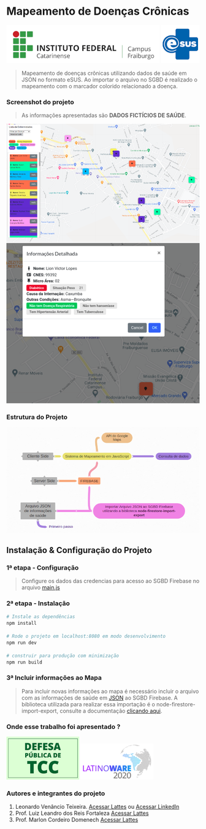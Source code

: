 # Mapeamento de Doenças Crônicas
![](src/assets/img/Logo_IFC.png) ![](src/assets/img/esusP.png) 
> Mapeamento de doenças crônicas utilizando dados de saúde em JSON no formato eSUS. Ao importar o arquivo no SGBD é realizado o mapeamento com o marcador colorido relacionado a doença. 
### Screenshot do projeto
> As informações apresentadas são **DADOS FICTÍCIOS DE SAÚDE**.

![](src/assets/img/mapeamento.png)![](src/assets/img/modalInfo.png) 
### Estrutura do Projeto
![](src/assets/img/base_sistema.png)


## Instalação & Configuração do Projeto

### 1ª etapa - Configuração
> Configure os dados das credencias para acesso ao SGBD Firebase no arquivo [main.js](src/main.js)


### 2ª etapa - Instalação

``` bash
# Instale as dependências
npm install

# Rode o projeto em localhost:8080 em modo desenvolvimento
npm run dev

# construir para produção com minimização
npm run build

```
### 3ª Incluir informações ao Mapa
> Para incluir novas informações ao mapa é necessário incluir o arquivo com as informações de saúde em [JSON](src/assets/dadosSaude/98693.json) ao SGBD Firebase. A biblioteca utilizada para realizar essa importação é o node-firestore-import-export, consulte a documentação [clicando aqui](https://www.npmjs.com/package/node-firestore-import-export). 
### Onde esse trabalho foi apresentado ?
![](src/assets/img/tcc.png) ![](src/assets/img/latinoWare.png) 
### Autores e integrantes do projeto
1. Leonardo Venâncio Teixeira. [Acessar Lattes](http://lattes.cnpq.br/0437092313796879) ou [Acessar Linkedln](https://www.linkedin.com/in/leonardo-teixeira-110130105/)
2. Prof. Luiz Leandro dos Reis Fortaleza [Acessar Lattes](http://lattes.cnpq.br/0374659622170312)
3. Prof. Marlon Cordeiro Domenech [Acessar Lattes](http://lattes.cnpq.br/8493837577432710)